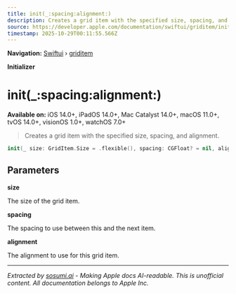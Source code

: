 ```yaml
---
title: init(_:spacing:alignment:)
description: Creates a grid item with the specified size, spacing, and alignment.
source: https://developer.apple.com/documentation/swiftui/griditem/init(_:spacing:alignment:)
timestamp: 2025-10-29T00:11:55.566Z
---
```


**Navigation:** [Swiftui](/documentation/swiftui) › [griditem](/documentation/swiftui/griditem)

**Initializer**

# init(_:spacing:alignment:)

**Available on:** iOS 14.0+, iPadOS 14.0+, Mac Catalyst 14.0+, macOS 11.0+, tvOS 14.0+, visionOS 1.0+, watchOS 7.0+

> Creates a grid item with the specified size, spacing, and alignment.

```swift
init(_ size: GridItem.Size = .flexible(), spacing: CGFloat? = nil, alignment: Alignment? = nil)
```

## Parameters

**size**

The size of the grid item.



**spacing**

The spacing to use between this and the next item.



**alignment**

The alignment to use for this grid item.

---

*Extracted by [sosumi.ai](https://sosumi.ai) - Making Apple docs AI-readable.*
*This is unofficial content. All documentation belongs to Apple Inc.*
